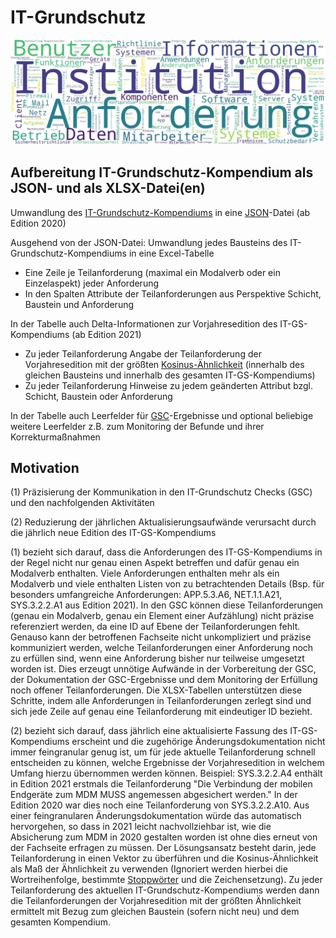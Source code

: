 # IT-Grundschutz

![IT-GS Wortwolke](./IT-GS-Wortwolke.jpg)

## Aufbereitung IT-Grundschutz-Kompendium als JSON- und als XLSX-Datei(en)

Umwandlung des [IT-Grundschutz-Kompendiums](https://www.bsi.bund.de/DE/Themen/Unternehmen-und-Organisationen/Standards-und-Zertifizierung/IT-Grundschutz/IT-Grundschutz-Kompendium/it-grundschutz-kompendium_node.html) in eine [JSON](https://de.wikipedia.org/wiki/JavaScript_Object_Notation)-Datei (ab Edition 2020)

Ausgehend von der JSON-Datei:
Umwandlung jedes Bausteins des IT-Grundschutz-Kompendiums in eine Excel-Tabelle
- Eine Zeile je Teilanforderung (maximal ein Modalverb oder ein Einzelaspekt) jeder Anforderung
- In den Spalten Attribute der Teilanforderungen aus Perspektive Schicht, Baustein und Anforderung

In der Tabelle auch Delta-Informationen zur Vorjahresedition des IT-GS-Kompendiums (ab Edition 2021)
- Zu jeder Teilanforderung Angabe der Teilanforderung der Vorjahresedition mit der größten [Kosinus-Ähnlichkeit](https://de.wikipedia.org/wiki/Kosinus-%C3%84hnlichkeit) (innerhalb des gleichen Bausteins und innerhalb des gesamten IT-GS-Kompendiums)
- Zu jeder Teilanforderung Hinweise zu jedem geänderten Attribut bzgl. Schicht, Baustein oder Anforderung 

In der Tabelle auch Leerfelder für [GSC](https://www.bsi.bund.de/DE/Themen/Unternehmen-und-Organisationen/Standards-und-Zertifizierung/IT-Grundschutz/Zertifizierte-Informationssicherheit/IT-Grundschutzschulung/Online-Kurs-IT-Grundschutz/Lektion_6_IT-Grundschutz-Check/Lektion_6_node.html;jsessionid=6C7A24BA0A68383A2C55DB433D49B4A3.internet082)-Ergebnisse und optional beliebige weitere Leerfelder z.B. zum Monitoring der Befunde und ihrer Korrekturmaßnahmen

## Motivation

(1) Präzisierung der Kommunikation in den IT-Grundschutz Checks (GSC) und den nachfolgenden Aktivitäten

(2) Reduzierung der jährlichen Aktualisierungsaufwände verursacht durch die jährlich neue Edition des IT-GS-Kompendiums

(1) bezieht sich darauf, dass die Anforderungen des IT-GS-Kompendiums in der Regel nicht nur genau einen Aspekt betreffen und dafür genau ein Modalverb enthalten. Viele Anforderungen enthalten mehr als ein Modalverb und viele enthalten Listen von zu betrachtenden Details (Bsp. für besonders umfangreiche Anforderungen: APP.5.3.A6, NET.1.1.A21, SYS.3.2.2.A1 aus Edition 2021). In den GSC können diese Teilanforderungen (genau ein Modalverb, genau ein Element einer Aufzählung) nicht präzise referenziert werden, da eine ID auf Ebene der Teilanforderungen fehlt. Genauso kann der betroffenen Fachseite nicht unkompliziert und präzise kommuniziert werden, welche Teilanforderungen einer Anforderung noch zu erfüllen sind, wenn eine Anforderung bisher nur teilweise umgesetzt worden ist. Dies erzeugt unnötige Aufwände in der Vorbereitung der GSC, der Dokumentation der GSC-Ergebnisse und dem Monitoring der Erfüllung noch offener Teilanforderungen. Die XLSX-Tabellen unterstützen diese Schritte, indem alle Anforderungen in Teilanforderungen zerlegt sind und sich jede Zeile auf genau eine Teilanforderung mit eindeutiger ID bezieht.

(2) bezieht sich darauf, dass jährlich eine aktualisierte Fassung des IT-GS-Kompendiums erscheint und die zugehörige Änderungsdokumentation nicht immer feingranular genug ist, um für jede aktuelle Teilanforderung schnell entscheiden zu können, welche Ergebnisse der Vorjahresedition in welchem Umfang hierzu übernommen werden können.
Beispiel: SYS.3.2.2.A4 enthält in Edition 2021 erstmals die Teilanforderung "Die Verbindung der mobilen Endgeräte zum MDM MUSS angemessen abgesichert werden." In der Edition 2020 war dies noch eine Teilanforderung von SYS.3.2.2.A10. Aus einer feingranularen Änderungsdokumentation würde das automatisch hervorgehen, so dass in 2021 leicht nachvollziehbar ist, wie die Absicherung zum MDM in 2020 gestalten worden ist ohne dies erneut von der Fachseite erfragen zu müssen.
Der Lösungsansatz besteht darin, jede Teilanforderung in einen Vektor zu überführen und die Kosinus-Ähnlichkeit als Maß der Ähnlichkeit zu verwenden (Ignoriert werden hierbei die Wortreihenfolge, bestimmte [Stoppwörter](https://de.wikipedia.org/wiki/Stoppwort) und die Zeichensetzung). Zu jeder Teilanforderung des aktuellen IT-Grundschutz-Kompendiums werden dann die Teilanforderungen der Vorjahresedition mit der größten Ähnlichkeit ermittelt mit Bezug zum gleichen Baustein (sofern nicht neu) und dem gesamten Kompendium. 
